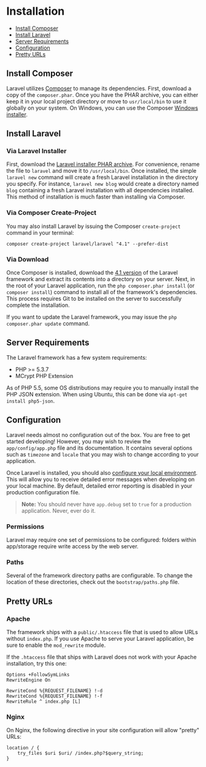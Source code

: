 # Installation

- [Install Composer](#install-composer)
- [Install Laravel](#install-laravel)
- [Server Requirements](#server-requirements)
- [Configuration](#configuration)
- [Pretty URLs](#pretty-urls)

<a name="install-composer"></a>
## Install Composer

Laravel utilizes [Composer](http://getcomposer.org) to manage its dependencies. First, download a copy of the `composer.phar`. Once you have the PHAR archive, you can either keep it in your local project directory or move to `usr/local/bin` to use it globally on your system. On Windows, you can use the Composer [Windows installer](https://getcomposer.org/Composer-Setup.exe).

<a name="install-laravel"></a>
## Install Laravel

### Via Laravel Installer

First, download the [Laravel installer PHAR archive](http://laravel.com/laravel.phar). For convenience, rename the file to `laravel` and move it to `/usr/local/bin`. Once installed, the simple `laravel new` command will create a fresh Laravel installation in the directory you specify. For instance, `laravel new blog` would create a directory named `blog` containing a fresh Laravel installation with all dependencies installed. This method of installation is much faster than installing via Composer.

### Via Composer Create-Project

You may also install Laravel by issuing the Composer `create-project` command in your terminal:

	composer create-project laravel/laravel "4.1" --prefer-dist

### Via Download

Once Composer is installed, download the [4.1 version](https://github.com/laravel/laravel/archive/v.4.1.0.zip) of the Laravel framework and extract its contents into a directory on your server. Next, in the root of your Laravel application, run the `php composer.phar install` (or `composer install`) command to install all of the framework's dependencies. This process requires Git to be installed on the server to successfully complete the installation.

If you want to update the Laravel framework, you may issue the `php composer.phar update` command.

<a name="server-requirements"></a>
## Server Requirements

The Laravel framework has a few system requirements:

- PHP >= 5.3.7
- MCrypt PHP Extension

As of PHP 5.5, some OS distributions may require you to manually install the PHP JSON extension. When using Ubuntu, this can be done via `apt-get install php5-json`.

<a name="configuration"></a>
## Configuration

Laravel needs almost no configuration out of the box. You are free to get started developing! However, you may wish to review the `app/config/app.php` file and its documentation. It contains several options such as `timezone` and `locale` that you may wish to change according to your application.

Once Laravel is installed, you should also [configure your local environment](/docs/4.1/configuration#environment-configuration). This will allow you to receive detailed error messages when developing on your local machine. By default, detailed error reporting is disabled in your production configuration file.

> **Note:** You should never have `app.debug` set to `true` for a production application. Never, ever do it.

<a name="permissions"></a>
### Permissions
Laravel may require one set of permissions to be configured: folders within app/storage require write access by the web server.

<a name="paths"></a>
### Paths

Several of the framework directory paths are configurable. To change the location of these directories, check out the `bootstrap/paths.php` file.

<a name="pretty-urls"></a>
## Pretty URLs

### Apache

The framework ships with a `public/.htaccess` file that is used to allow URLs without `index.php`. If you use Apache to serve your Laravel application, be sure to enable the `mod_rewrite` module.

If the `.htaccess` file that ships with Laravel does not work with your Apache installation, try this one:

	Options +FollowSymLinks
	RewriteEngine On

	RewriteCond %{REQUEST_FILENAME} !-d
	RewriteCond %{REQUEST_FILENAME} !-f
	RewriteRule ^ index.php [L]

### Nginx

On Nginx, the following directive in your site configuration will allow "pretty" URLs:

    location / {
        try_files $uri $uri/ /index.php?$query_string;
    }
